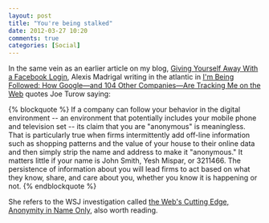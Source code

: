 ```yaml
---
layout: post
title: "You're being stalked"
date: 2012-03-27 10:20
comments: true
categories: [Social]
---
```


In the same vein as an earlier article on my blog, [Giving Yourself Away With a Facebook Login](https://hiltmon.com/blog/2012/03/24/giving-yourself-away-with-a-facebook-login/), Alexis Madrigal writing in the atlantic in [I'm Being Followed: How Google—and 104 Other Companies—Are Tracking Me on the Web](http://www.theatlantic.com/technology/print/2012/02/im-being-followed-how-google-and-104-other-companies-are-tracking-me-on-the-web/253758/) quotes Joe Turow saying:

{% blockquote %}
If a company can follow your behavior in the digital environment -- an environment that potentially includes your mobile phone and television set -- its claim that you are "anonymous" is meaningless. That is particularly true when firms intermittently add off-line information such as shopping patterns and the value of your house to their online data and then simply strip the name and address to make it "anonymous." It matters little if your name is John Smith, Yesh Mispar, or 3211466. The persistence of information about you will lead firms to act based on what they know, share, and care about you, whether you know it is happening or not.
{% endblockquote %}

She refers to the WSJ investigation called [the Web's Cutting Edge, Anonymity in Name Only](http://online.wsj.com/article/SB10001424052748703294904575385532109190198.html), also worth reading.
